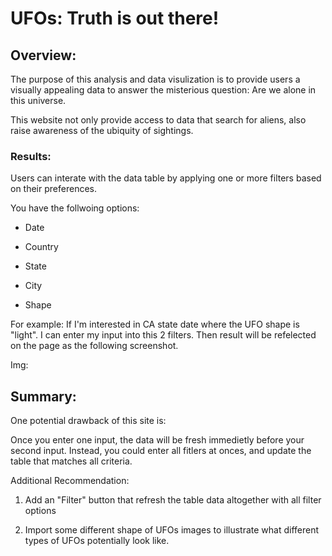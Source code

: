 # UFOs: Truth is out there!
## Overview:

The purpose of this analysis and data visulization is to provide users a visually appealing data to answer the misterious question: Are we alone in this universe. 

This website not only provide access to data that search for aliens, also raise awareness of the ubiquity of sightings. 

### Results:

Users can interate with the data table by applying one or more filters based on their preferences. 

You have the follwoing options:
- Date

- Country

- State

- City

- Shape


For example: If I'm interested in CA state date where the UFO shape is "light". I can enter my input into this 2 filters. Then result will be refelected on the page as the following screenshot.

Img:




## Summary:

One potential drawback of this site is:

Once you enter one input, the data will be fresh immedietly before your second input. Instead, you could enter all fitlers at onces, and update the table that matches all criteria. 

Additional Recommendation:

1. Add an "Filter" button that refresh the table data altogether with all filter options

2. Import some different shape of UFOs images to illustrate what different types of UFOs potentially look like.